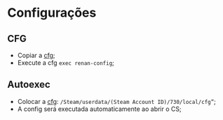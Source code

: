 # Configurações

## CFG
- Copiar a [cfg](./cfg/renan-config.cfg);
- Execute a cfg ```exec renan-config```;

## Autoexec
- Colocar a [cfg](./cfg/autoexec.cfg): ```/Steam/userdata/(Steam Account ID)/730/local/cfg”```;
- A config será executada automaticamente ao abrir o CS;
